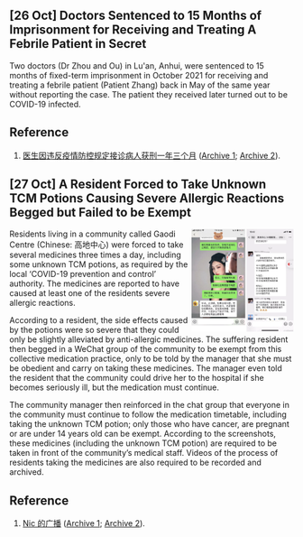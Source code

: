 ## \[26 Oct\] Doctors Sentenced to 15 Months of Imprisonment for Receiving and Treating A Febrile Patient in Secret

Two doctors (Dr Zhou and Ou) in Lu'an, Anhui, were sentenced to 15 months of fixed-term imprisonment in October 2021 for receiving and treating a febrile patient (Patient Zhang) back in May of the same year without reporting the case. The patient they received later turned out to be COVID-19 infected.

## Reference
1. [医生因违反疫情防控规定接诊病人获刑一年三个月](https://www.douban.com/group/topic/251031303/) ([Archive 1](https://archive.ph/nIVkE); [Archive 2](https://web.archive.org/web/20211027072122/https://www.douban.com/group/topic/251031303/)).

## \[27 Oct\] A Resident Forced to Take Unknown TCM Potions Causing Severe Allergic Reactions Begged but Failed to be Exempt

<img align="right" width="36%" src="https://raw.githubusercontent.com/Ordo-Boreae/hupomnemata/main/_images/2021-10/20220105GMT085132.webp">

Residents living in a community called Gaodi Centre (Chinese: 高地中心) were forced to take several medicines three times a day, including some unknown TCM potions, as required by the local ‘COVID-19 prevention and control’ authority. The medicines are reported to have caused at least one of the residents severe allergic reactions.

According to a resident, the side effects caused by the potions were so severe that they could only be slightly alleviated by anti-allergic medicines. The suffering resident then begged in a WeChat group of the community to be exempt from this collective medication practice, only to be told by the manager that she must be obedient and carry on taking these medicines. The manager even told the resident that the community could drive her to the hospital if she becomes seriously ill, but the medication must continue.

The community manager then reinforced in the chat group that everyone in the community must continue to follow the medication timetable, including taking the unknown TCM potion; only those who have cancer, are pregnant or are under 14 years old can be exempt. According to the screenshots, these medicines (including the unknown TCM potion) are required to be taken in front of the community’s medical staff. Videos of the process of residents taking the medicines are also required to be recorded and archived.

## Reference
1. [Nic 的广播](https://www.douban.com/people/167705913/status/3633138310/) ([Archive 1](https://archive.ph/Dw7vB); [Archive 2](https://web.archive.org/web/20211027100641/https://www.douban.com/people/167705913/status/3633138310/)).
